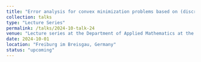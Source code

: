```yaml
---
title: "Error analysis for convex minimization problems based on (discrete) convex duality"
collection: talks
type: "Lecture Series"
permalink: /talks/2024-10-talk-24
venue: "Lecture series at the Department of Applied Mathematics at the University of Freiburg"
date: 2024-10-01
location: "Freiburg im Breisgau, Germany"
status: "upcoming"
--- 
```

